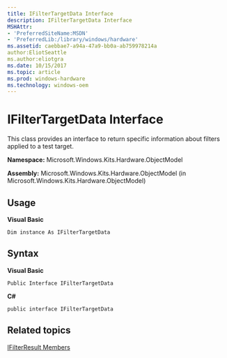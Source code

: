 ```yaml
---
title: IFilterTargetData Interface
description: IFilterTargetData Interface
MSHAttr:
- 'PreferredSiteName:MSDN'
- 'PreferredLib:/library/windows/hardware'
ms.assetid: caebbae7-a94a-47a9-bb0a-ab759978214a
author:EliotSeattle
ms.author:eliotgra
ms.date: 10/15/2017
ms.topic: article
ms.prod: windows-hardware
ms.technology: windows-oem
---
```


# IFilterTargetData Interface


This class provides an interface to return specific information about filters applied to a test target.

**Namespace:** Microsoft.Windows.Kits.Hardware.ObjectModel

**Assembly:** Microsoft.Windows.Kits.Hardware.ObjectModel (in Microsoft.Windows.Kits.Hardware.ObjectModel)

## <span id="Usage"></span><span id="usage"></span><span id="USAGE"></span>Usage


**Visual Basic**

`Dim instance As IFilterTargetData`

## <span id="Syntax"></span><span id="syntax"></span><span id="SYNTAX"></span>Syntax


**Visual Basic**

`Public Interface IFilterTargetData`

**C#**

`public interface IFilterTargetData`

## <span id="related_topics"></span>Related topics


[IFilterResult Members](ifilterresult-members.md)

 

 







